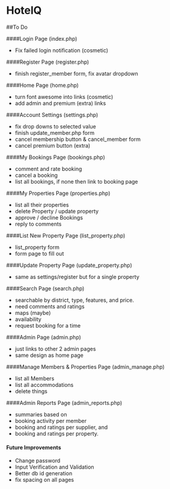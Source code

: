 # HotelQ

##To Do

####Login Page (index.php)
* Fix failed login notification (cosmetic)

####Register Page (register.php)
* finish register_member form, fix avatar dropdown

####Home Page (home.php)
* turn font awesome into links (cosmetic)
* add admin and premium (extra) links

####Account Settings (settings.php)
* fix drop downs to selected value
* finish update_member.php form
* cancel membership button & cancel_member form
* cancel premium button (extra) 

####My Bookings Page (bookings.php)
* comment and rate booking
* cancel a booking
* list all bookings, if none then link to booking page

####My Properties Page (properties.php)
* list all their properties
* delete Property / update property
* approve / decline Bookings
* reply to comments

####List New Property Page (list_property.php)
* list_property form
* form page to fill out

####Update Property Page (update_property.php)
* same as settings/register but for a single property

####Search Page (search.php)
* searchable by district, type, features, and price.
* need comments and ratings
* maps (maybe)
* availability
* request booking for a time

####Admin Page (admin.php)
* just links to other 2 admin pages
* same design as home page

####Manage Members & Properties Page (admin_manage.php)
* list all Members
* list all accommodations
* delete things

####Admin Reports Page (admin_reports.php)
* summaries based on
* booking activity per member
* booking and ratings per supplier, and
* booking and ratings per property.



#### Future Improvements
* Change password
* Input Verification and Validation
* Better db id generation
* fix spacing on all pages
